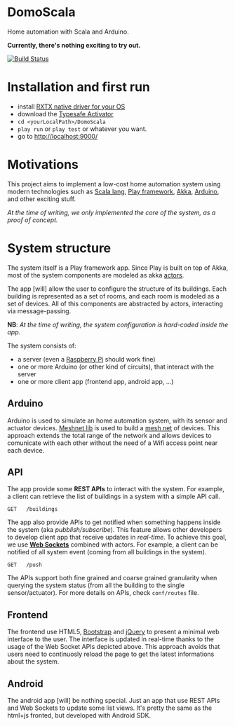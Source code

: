 DomoScala
=========

Home automation with Scala and Arduino.

**Currently, there's nothing exciting to try out.**


[![Build Status](https://travis-ci.org/AL333Z/DomoScala.svg?branch=master)](https://travis-ci.org/AL333Z/DomoScala)

Installation and first run
==========================

- install [RXTX native driver for your OS](http://jlog.org/rxtx-mac.html)
- download the [Typesafe Activator](https://typesafe.com/activator)
- `cd <yourLocalPath>/DomoScala`
- `play run` or `play test` or whatever you want.
- go to [http://localhost:9000/](http://localhost:9000/)

Motivations
===========

This project aims to implement a low-cost home automation system using modern technologies such as [Scala lang](http://www.scala-lang.org), [Play framework](http://www.playframework.com), [Akka](http://akka.io/), [Arduino](http://arduino.cc/), and other exciting stuff. 

*At the time of writing, we only implemented the core of the system, as a proof of concept.*

System structure
================
The system itself is a Play framework app. Since Play is built on top of Akka, most of the system components are modeled as akka [actors](http://en.wikipedia.org/wiki/Actor_model).

The app [will] allow the user to configure the structure of its buildings. Each building is represented as a set of rooms, and each room is modeled as a set of devices. All of this components are abstracted by actors, interacting via message-passing.

**NB**: *At the time of writing, the system configuration is hard-coded inside the app.*

The system consists of:
* a server (even a [Raspberry Pi](http://www.raspberrypi.org/) should work fine)
* one or more Arduino (or other kind of circuits), that interact with the server
* one or more client app (frontend app, android app, ...)

Arduino
----------
Arduino is used to simulate an home automation system, with its sensor and actuator devices.
[Meshnet lib](https://github.com/mattibal/meshnet) is used to build a [mesh net](http://en.wikipedia.org/wiki/Mesh_networking) of devices. This approach extends the total range of the network and allows devices to comunicate with each other without the need of a Wifi access point near each device.

API
-----
The app provide some **REST APIs** to interact with the system. For example, a client can retrieve the list of buildings in a system with a simple API call.

```
GET   /buildings    
```

The app also provide APIs to get notified when something happens inside the system (aka *pubblish/subscribe*). This feature allows other developers to develop client app that receive updates in *real-time*.
To achieve this goal, we use **[Web Sockets](http://en.wikipedia.org/wiki/WebSocket)** combined with actors.
For example, a client can be notified of all system event (coming from all buildings in the system).

```
GET   /push    
```

The APIs support both fine grained and coarse grained granularity when querying the system status (from all the building to the single sensor/actuator).
For more details on APIs, check `conf/routes` file.


Frontend
--------
The frontend use HTML5, [Bootstrap](getbootstrap.com) and [jQuery](jquery.com) to present a minimal web interface to the user. The interface is updated in real-time thanks to the usage of the Web Socket APIs depicted above.
This approach avoids that users need to continuosly reload the page to get the latest informations about the system.


Android
----------
The android app [will] be nothing special. Just an app that use REST APIs and Web Sockets to update some list views.
It's pretty the same as the html+js fronted, but developed with Android SDK.
